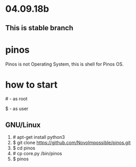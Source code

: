 # 04.09.18b
## This is stable branch

# pinos
Pinos is not Operating System, this is shell for Pinos OS.

# how to start
\# - as root

$ - as user
## GNU/Linux
1. \# apt-get install python3
2. $ git clone https://github.com/NovoImpossible/pinos.git
3. $ cd pinos
4. \# cp core.py /bin/pinos
5. $ pinos
